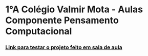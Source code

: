 # 1°A Colégio Valmir Mota - Aulas Componente Pensamento Computacional


### [Link para testar o projeto feito em sala de aula](https://jacksonsr451.github.io/1a-valmir-mota-html/)

